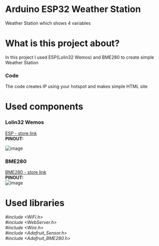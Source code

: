 # Arduino ESP32 Weather Station

Weather Station which shows 4 variables

# What is this project about?
In this project I used ESP(Lolin32 Wemos) and BME280 to create simple Weather Station <br />
### Code
The code creates IP using your hotspot and makes simple HTML site

# Used components
### Lolin32 Wemos
[ESP - store link](https://www.laskakit.cz/mh-et-live-esp32-minikit--wemos-d1-mini-shield-kompatibilni/)<br />
**PINOUT:**<br />

![image](https://user-images.githubusercontent.com/72108575/170653777-5a521225-d0f4-44e6-b106-30b41a8eb590.png)<br />
### BME280
[BME280 - store link](https://dratek.cz/arduino/1361-bme280-modul-mereni-teploty-vlhkosti-a-barometrickeho-tlaku-precizni.html?gclid=EAIaIQobChMIroeLy5j_9wIVEdnVCh3CpA5NEAQYASABEgJLxfD_BwE)<br />
**PINOUT:**<br />
![image](https://dratek.cz/photos/produkty/f/1/1361.jpg?m=1560233638)<br />

# Used libraries
*#include <WiFi.h><br />
#include <WebServer.h><br />
#include <Wire.h><br />
#include <Adafruit_Sensor.h><br />
#include <Adafruit_BME280.h>*

